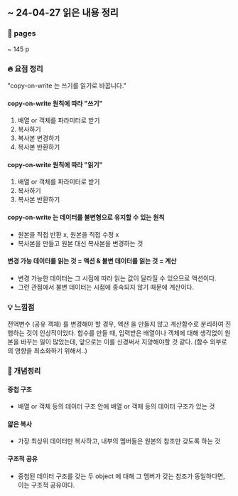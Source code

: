 ## ~ 24-04-27 읽은 내용 정리

### 📖 pages 
~ 145 p

### 🔥 요점 정리

"copy-on-write 는 쓰기를 읽기로 바꿉니다."

#### copy-on-write 원칙에 따라 "쓰기"
  1. 배열 or 객체를 파라미터로 받기
  2. 복사하기
  3. 복사본 변경하기
  3. 복사본 반환하기

#### copy-on-write 원칙에 따라 "읽기"
  1. 배열 or 객체를 파라미터로 받기
  2. 복사하기
  3. 복사본 반환하기

#### copy-on-write 는 데이터를 불변형으로 유지할 수 있는 원칙
  - 원본을 직접 반환 x, 원본을 직접 수정 x
  - 복사본을 만들고 원본 대신 복사본을 변경하는 것

#### 변경 가능 데이터를 읽는 것 = 액션 & 불변 데이터를 읽는 것 = 계산
  - 변경 가능한 데이터는 그 시점에 따라 읽는 값이 달라질 수 있으므로 액션이다.
  - 그런 관점에서 불변 데이터는 시점에 종속되지 않기 때문에 계산이다.


### 💡 느낌점
전역변수 (공유 객체) 를 변경해야 할 경우, 액션 을 만들지 않고 계산함수로 분리하여 진행하는 것이 인상적이었다. 
함수를 만들 때, 입력받은 배열이나 객체에 대해 생각없이 원본을 바꾸는 일이 많았는데, 앞으로는 이를 신경써서 지양해야할 것 같다. (함수 외부로의 영향을 최소화하기 위해서..)

### 👾 개념정리

#### 중첩 구조
- 배열 or 객체 등의 데이터 구조 안에 배열 or 객체 등의 데이터 구조가 있는 것

#### 얇은 복사
- 가장 최상위 데이터만 복사하고, 내부의 멤버들은 원본의 참조만 갖도록 하는 것 

#### 구조적 공유
- 중첩된 데이터 구조를 갖는 두 object 에 대해 그 멤버가 갖는 참조가 동일하다면, 이는 구조적 공유이다.
